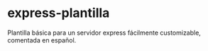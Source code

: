 # express-plantilla
Plantilla básica para un servidor express fácilmente customizable, comentada en español.

